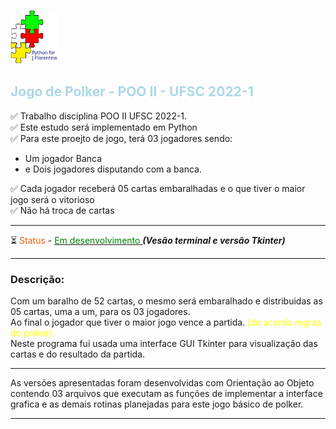 
![AssinaturaPython-2022](https://github.com/joaoflorentino/Novo_Mega2022/blob/main/figs/AssinaturaPython-2022-Small.png)

## <font color=lightblue> Jogo de Polker - POO II - UFSC 2022-1</font>
✅ Trabalho disciplina POO II UFSC 2022-1.<br> 
✅ Este estudo será implementado em Python<br>
✅ Para este proejto de jogo, terá 03 jogadores sendo:<br>

*  Um jogador Banca<br>
*  e Dois jogadores disputando com a banca. <br>

✅ Cada jogador receberá 05 cartas embaralhadas e o que tiver o maior jogo será o vitorioso <br>
✅ Não há troca de cartas




***
⏳ <font color = #ed5d09>Status  </font>- <u> <font color='Green'>Em desenvolvimento  </font></u> <i> <b> (Vesão terminal e  versão Tkinter) </i> </b>

***
### Descrição:
Com um baralho de 52 cartas, o mesmo será embaralhado e distribuidas as 05 cartas, uma a um, para os 03 jogadores.<br>
Ao final o jogador que tiver o maior jogo vence a partida. 
<font color= yellow > (de acordo regras do polker)</font><br>
Neste programa fui usada uma interface GUI Tkinter para visualização das cartas e do resultado da partida.

***
As versões apresentadas foram desenvolvidas com Orientação ao Objeto contendo 03 arquivos que executam as funções de implementar a interface grafica e as demais rotinas planejadas para este jogo básico de polker.

***